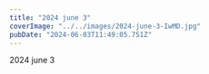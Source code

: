 ```yaml
---
title: "2024 june 3"
coverImage: "../../images/2024-june-3-IwMD.jpg"
pubDate: "2024-06-03T11:49:05.751Z"
---
```


2024 june 3
